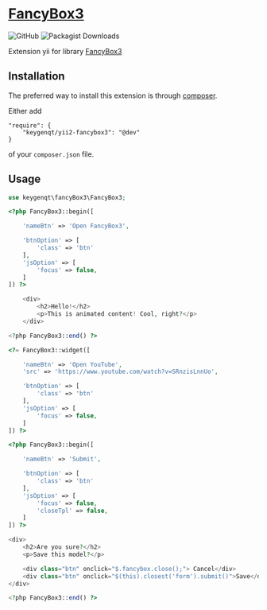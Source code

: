 [FancyBox3](https://keygenqt.com/work/yii2-fancyBox3)
===================

![GitHub](https://img.shields.io/github/license/keygenqt/yii2-fancyBox3)
![Packagist Downloads](https://img.shields.io/packagist/dt/keygenqt/yii2-fancyBox3)

Extension yii for library [FancyBox3](http://fancyapps.com/fancybox/3/)

## Installation

The preferred way to install this extension is through [composer](http://getcomposer.org/download/).

Either add

```
"require": {
    "keygenqt/yii2-fancybox3": "@dev"
}
```

of your `composer.json` file.

## Usage

```php
use keygenqt\fancyBox3\FancyBox3;
```

```php
<?php FancyBox3::begin([

    'nameBtn' => 'Open FancyBox3',

    'btnOption' => [
        'class' => 'btn'
    ],
    'jsOption' => [
        'focus' => false,
    ]
]) ?>

    <div>
        <h2>Hello!</h2>
        <p>This is animated content! Cool, right?</p>
    </div>

<?php FancyBox3::end() ?>
```

```php
<?= FancyBox3::widget([

    'nameBtn' => 'Open YouTube',
    'src' => 'https://www.youtube.com/watch?v=SRnzisLnnUo',

    'btnOption' => [
        'class' => 'btn'
    ],
    'jsOption' => [
        'focus' => false,
    ]
]) ?>
```

```php
<?php FancyBox3::begin([

    'nameBtn' => 'Submit',

    'btnOption' => [
        'class' => 'btn'
    ],
    'jsOption' => [
        'focus' => false,
        'closeTpl' => false,
    ]
]) ?>

<div>
    <h2>Are you sure?</h2>
    <p>Save this model?</p>

    <div class="btn" onclick="$.fancybox.close();"> Cancel</div>
    <div class="btn" onclick="$(this).closest('form').submit()">Save</div>
</div>

<?php FancyBox3::end() ?>
```